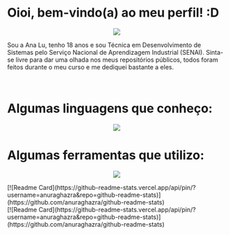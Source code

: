 <h1>Oioi, bem-vindo(a) ao meu perfil! :D</h1>
<p align="center">
  <a href="https://www.instagram.com/felpzinea/">
    <img src="https://img.shields.io/badge/Instagram-E4405F?style=for-the-badge&logo=instagram&logoColor=white" />
  </a>
</p>
<p>Sou a Ana Lu, tenho 18 anos e sou Técnica em Desenvolvimento de Sistemas pelo Serviço Nacional de Aprendizagem Industrial (SENAI). Sinta-se livre para dar uma olhada nos meus repositórios públicos, todos foram feitos durante o meu curso e me dediquei bastante a eles.</p>
<br>
<h1>Algumas linguagens que conheço:</h1>
<p align="center">
  <a href="https://skillicons.dev">
    <img src="https://skillicons.dev/icons?i=html,css,php,js,mysql,py,jquery" />
  </a>
</p>

<h1>Algumas ferramentas que utilizo:</h1>
<p align="center">
  <a href="https://skillicons.dev">
    <img src="https://skillicons.dev/icons?i=bootstrap,figma,visualstudio" />
  </a>
</p>

<div style="display: flex;">
  [![Readme Card](https://github-readme-stats.vercel.app/api/pin/?username=anuraghazra&repo=github-readme-stats)](https://github.com/anuraghazra/github-readme-stats) <br>
  [![Readme Card](https://github-readme-stats.vercel.app/api/pin/?username=anuraghazra&repo=github-readme-stats)](https://github.com/anuraghazra/github-readme-stats)
</div>


<!--
**felpstired/felpstired** is a ✨ _special_ ✨ repository because its `README.md` (this file) appears on your GitHub profile.

Here are some ideas to get you started:

- 🔭 I’m currently working on ...
- 🌱 I’m currently learning ...
- 👯 I’m looking to collaborate on ...
- 🤔 I’m looking for help with ...
- 💬 Ask me about ...
- 📫 How to reach me: ...
- 😄 Pronouns: ...
- ⚡ Fun fact: ...
-->
